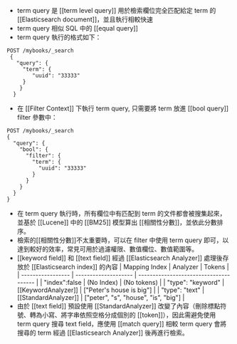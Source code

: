 - term query 是 [[term level query]] 用於檢索欄位完全匹配給定 term 的[[Elasticsearch document]]，並且執行相較快速
- term query 相似 SQL 中的 [[equal query]]
- term query 執行的格式如下：
```
POST /mybooks/_search
 {
   "query": {
	 "term": {
	    "uuid": "33333"
	 }
    }
  }
```
- 在 [[Filter Context]] 下執行 term query, 只需要將 term 放進 [[bool query]] filter 參數中：
```
POST /mybooks/_search
{
  "query": {
    "bool": {
	  "filter": {
	    "term": {
		  "uuid": "33333"
		}
	  }
	}
  }
}
```
- 在 term query 執行時，所有欄位中有匹配到 term 的文件都會被搜集起來，並基於 [[Lucene]] 中的 [[BM25]] 模型算出 [[相關性分數]]，並依此分數排序。
- 檢索的[[相關性分數]]不太重要時，可以在 filter 中使用 term query 即可，以達到較好的效率，常見可用於過濾權限、數值欄位、數值範圍等。
- [[keyword field]] 和 [[text field]] 經過 [[Elasticsearch Analyzer]] 處理後存放於 [[Elasticsearch index]] 的內容
| Mapping Index     | Analyzer             | Tokens                                 |
| ----------------- | -------------------- | -------------------------------------- |
| "index":false     | (No Index)           | (No tokens)                            |
| "type": "keyword" | [[KeywordAnalyzer]]  | \["Peter's house is big"\]             |
| "type": "text"    | [[StandardAnalyzer]] | \["peter", "s", "house", "is", "big"\] |
- 由於 [[text field]] 預設使用 [[StandardAnalyzer]] 改變了內容（刪除標點符號、轉為小寫、將字串依照空格分成個別的 [[token]]），因此需避免使用 term query 搜尋 text field，應使用 [[match query]]  相較 term query 會將搜尋的 term 經過 [[Elasticsearch Analyzer]] 後再進行檢索。